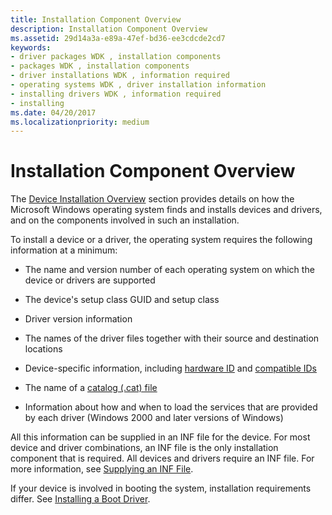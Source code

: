 ```yaml
---
title: Installation Component Overview
description: Installation Component Overview
ms.assetid: 29d14a3a-e89a-47ef-bd36-ee3cdcde2cd7
keywords:
- driver packages WDK , installation components
- packages WDK , installation components
- driver installations WDK , information required
- operating systems WDK , driver installation information
- installing drivers WDK , information required
- installing
ms.date: 04/20/2017
ms.localizationpriority: medium
---
```


# Installation Component Overview





The [Device Installation Overview](overview-of-device-and-driver-installation.md) section provides details on how the Microsoft Windows operating system finds and installs devices and drivers, and on the components involved in such an installation.

To install a device or a driver, the operating system requires the following information at a minimum:

-   The name and version number of each operating system on which the device or drivers are supported

-   The device's setup class GUID and setup class

-   Driver version information

-   The names of the driver files together with their source and destination locations

-   Device-specific information, including [hardware ID](hardware-ids.md) and [compatible IDs](compatible-ids.md)

-   The name of a [catalog (.cat) file](catalog-files.md)

-   Information about how and when to load the services that are provided by each driver (Windows 2000 and later versions of Windows)

All this information can be supplied in an INF file for the device. For most device and driver combinations, an INF file is the only installation component that is required. All devices and drivers require an INF file. For more information, see [Supplying an INF File](supplying-an-inf-file.md).

If your device is involved in booting the system, installation requirements differ. See [Installing a Boot Driver](installing-a-boot-start-driver.md).

 

 






